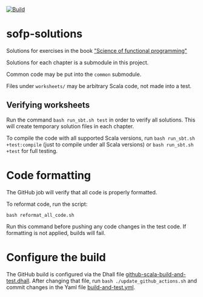 [![Build](https://github.com/winitzki/sofp-solutions/workflows/build_and_test/badge.svg)](https://github.com/winitzki/sofp-solutions/actions/workflows/build-and-test.yml)

# sofp-solutions

Solutions for exercises in the book ["Science of functional programming"](https://github.com/winitzki/sofp)

Solutions for each chapter is a submodule in this project.

Common code may be put into the `common` submodule.

Files under `worksheets/` may be arbitrary Scala code, not made into a test.

## Verifying worksheets

Run the command `bash run_sbt.sh test` in order to verify all solutions. This will create temporary solution files in each chapter.

To compile the code with all supported Scala versions, run `bash run_sbt.sh +test:compile` (just to compile under all Scala versions) or `bash run_sbt.sh +test` for full testing.

# Code formatting

The GitHub job will verify that all code is properly formatted.

To reformat code, run the script:

`bash reformat_all_code.sh`

Run this command before pushing any code changes in the test code. If formatting is not applied, builds will fail.

# Configure the build

The GitHub build is configured via the Dhall file [github-scala-build-and-test.dhall](./github-scala-build-and-test.dhall).
After changing that file, run `bash ./update_github_actions.sh` and commit changes in the Yaml file [build-and-test.yml](./.github/workflows/build-and-test.yml).
